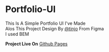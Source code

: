 # Portfolio-UI
This Is A Simple Portfolio UI I've Made <br />
Alos This Project Design By <a href="https://www.figma.com/@tinjo" target="blank">@tinjo</a> From Figma <br />
I used BEM

**Project Live On** <a href="https://alawe45.github.io/portfolio-ui/" target="blank">Github Pages</a>

